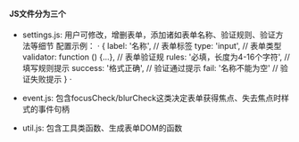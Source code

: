 #### JS文件分为三个
  - settings.js: 用户可修改，增删表单，添加诸如表单名称、验证规则、验证方法等细节
    配置示例：
    ·
        {
          label: '名称',                    // 表单标签
          type: 'input',                   // 表单类型
          validator: function () {...},    // 表单验证规
          rules: '必填，长度为4-16个字符',    // 填写规则提示
          success: '格式正确',              // 验证通过提示
          fail: '名称不能为空'               // 验证失败提示
         }
      ·
  
  - event.js: 包含focusCheck/blurCheck这类决定表单获得焦点、失去焦点时样式的事件句柄
  - util.js: 包含工具类函数、生成表单DOM的函数
